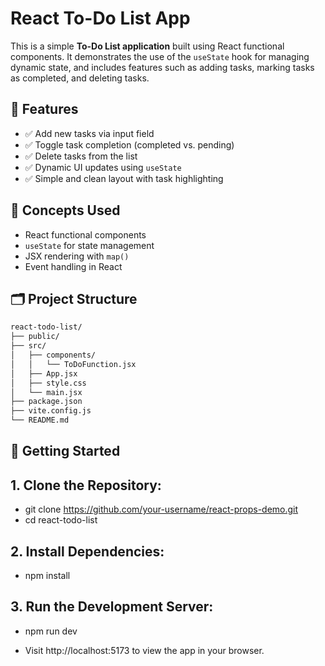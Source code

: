 # React To-Do List App 

This is a simple **To-Do List application** built using React functional components. It demonstrates the use of the `useState` hook for managing dynamic state, and includes features such as adding tasks, marking tasks as completed, and deleting tasks.

## 📌 Features

- ✅ Add new tasks via input field
- ✅ Toggle task completion (completed vs. pending)
- ✅ Delete tasks from the list
- ✅ Dynamic UI updates using `useState`
- ✅ Simple and clean layout with task highlighting

## 🧠 Concepts Used

- React functional components
- `useState` for state management
- JSX rendering with `map()`
- Event handling in React

## 🗂 Project Structure

```bash
react-todo-list/
├── public/
├── src/
│   ├── components/
│   │   └── ToDoFunction.jsx
│   ├── App.jsx
│   ├── style.css
│   └── main.jsx
├── package.json
├── vite.config.js
└── README.md
```
## 🚀 Getting Started

## 1. Clone the Repository:
- git clone https://github.com/your-username/react-props-demo.git
- cd react-todo-list

## 2. Install Dependencies:
- npm install

## 3. Run the Development Server:
- npm run dev

- Visit http://localhost:5173 to view the app in your browser.

